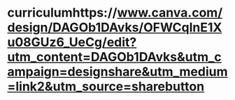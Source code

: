 # curriculumhttps://www.canva.com/design/DAGOb1DAvks/OFWCqlnE1Xu08GUz6_UeCg/edit?utm_content=DAGOb1DAvks&utm_campaign=designshare&utm_medium=link2&utm_source=sharebutton

